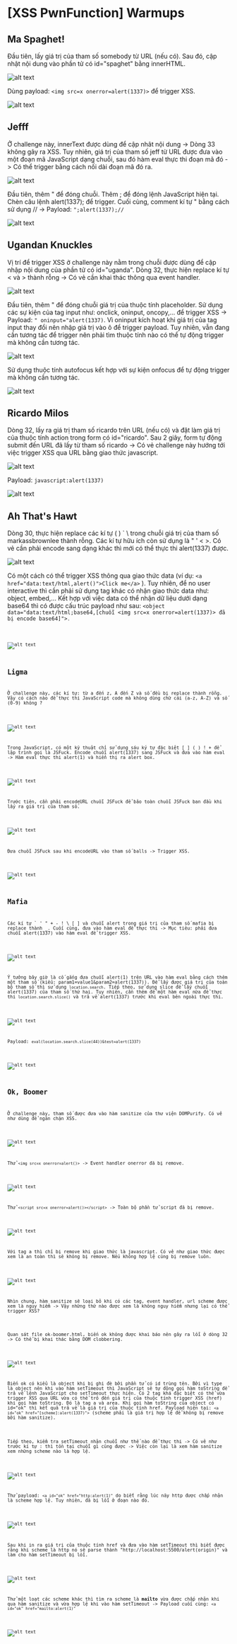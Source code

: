 # [XSS PwnFunction] Warmups
## Ma Spaghet!
<p>Đầu tiên, lấy giá trị của tham số somebody từ URL (nếu có). Sau đó, cập nhật nội dung vào phần tử có id="spaghet" bằng innerHTML.</p>

![alt text](/thanhlai/post/web_exploitation/image/post8/image.png)

<p>Dùng payload: <code>&lt;img src=x onerror=alert(1337)&gt;</code> để trigger XSS.</p>

![alt text](/thanhlai/post/web_exploitation/image/post8/image-1.png)

## Jefff
<p>Ở challenge này, innerText được dùng để cập nhât nội dung -> Dòng 33 không gây ra XSS. Tuy nhiên, giá trị của tham số jeff từ URL được đưa vào một đoạn mã JavaScript dạng chuỗi, sau đó hàm eval thực thi đoạn mã đó -> Có thể trigger bằng cách nối dài đoạn mã đó ra.</p>

![alt text](/thanhlai/post/web_exploitation/image/post8/image-2.png)

<p>Đầu tiên, thêm " để đóng chuỗi. Thêm ; để đóng lệnh JavaScript hiện tại. Chèn câu lệnh alert(1337); để trigger. Cuối cùng, comment kí tự " bằng cách sử dụng // -> Payload: <code>";alert(1337);//</code></p>

![alt text](/thanhlai/post/web_exploitation/image/post8/image-3.png)

## Ugandan Knuckles
<p>Vị trí để trigger XSS ở challenge này nằm trong chuỗi được dùng để cập nhập nội dung của phần tử có id="uganda". Dòng 32, thực hiện replace kí tự < và > thành rỗng -> Có vẻ cần khai thác thông qua event handler.</p>

![alt text](/thanhlai/post/web_exploitation/image/post8/image-4.png)

<p>Đầu tiên, thêm " để đóng chuỗi giá trị của thuộc tính placeholder. Sử dụng các sự kiện của tag input như: onclick, oninput, oncopy,... để trigger XSS -> Payload: <code>" oninput="alert(1337)</code>. Vì oninput kích hoạt khi giá trị của tag input thay đổi nên nhập giá trị vào ô để trigger payload. Tuy nhiên, vẫn đang cần tương tác để trigger nên phải tìm thuộc tính nào có thể tự động trigger mà không cần tương tác.</p>

![alt text](/thanhlai/post/web_exploitation/image/post8/image-5.png)

<p>Sử dụng thuộc tính autofocus kết hợp với sự kiện onfocus để tự động trigger mà không cần tương tác.</p>

![alt text](/thanhlai/post/web_exploitation/image/post8/image-23.png)

## Ricardo Milos
<p>Dòng 32, lấy ra giá trị tham số ricardo trên URL (nếu có) và đặt làm giá trị của thuộc tính action trong form có id="ricardo". Sau 2 giây, form tự động submit đến URL đã lấy từ tham số ricardo -> Có vẻ challenge này hướng tới việc trigger XSS qua URL bằng giao thức javascript.</p>

![alt text](/thanhlai/post/web_exploitation/image/post8/image-6.png)

<p>Payload: <code>javascript:alert(1337)</code></p>

![alt text](/thanhlai/post/web_exploitation/image/post8/image-7.png)

## Ah That's Hawt

<p>Dòng 30, thực hiện replace các kí tự ( ) ` \ trong chuỗi giá trị của tham số markassbrownlee thành rỗng. Các kí tự hữu ích còn sử dụng là " ' < >. Có vẻ cần phải encode sang dạng khác thì mới có thể thực thi alert(1337) được.</p>

![alt text](/thanhlai/post/web_exploitation/image/post8/image-8.png)

<p>Có một cách có thể trigger XSS thông qua giao thức data (ví dụ: <code>&lt;a href="data:text/html,alert()">Click me&lt;/a></code>
). Tuy nhiên, để no user interactive thì cần phải sử dụng tag khác có nhận giao thức data như: object, embed,... Kết hợp với việc data có thể nhận dữ liệu dưới dạng base64 thì có được cấu trúc payload như sau: <code>&lt;object data="data:text/html;base64,[chuỗi &lt;img src=x onerror=alert(1337)> đã bị encode base64]"><code>.</p>

![alt text](/thanhlai/post/web_exploitation/image/post8/image-9.png)

## Ligma
<p>Ở challenge này, các kí tự: từ a đến z, A đến Z và số đều bị replace thành rỗng. Vậy có cách nào để thực thi JavaScript code mà không dùng chữ cái (a-z, A-Z) và số (0-9) không ?</p>

![alt text](/thanhlai/post/web_exploitation/image/post8/image-11.png)

<p>Trong JavaScript, có một kỹ thuật chỉ sử dụng sáu ký tự đặc biệt [ ] ( ) ! + để lập trình gọi là JSFuck. Encode chuỗi alert(1337) sang JSFuck và đưa vào hàm eval -> Hàm eval thực thi alert(1) và hiển thị ra alert box.</p>

![alt text](/thanhlai/post/web_exploitation/image/post8/image-12.png)

<p>Trước tiên, cần phải encodeURL chuỗi JSFuck để bảo toàn chuỗi JSFuck ban đầu khi lấy ra giá trị của tham số.</p>

![alt text](/thanhlai/post/web_exploitation/image/post8/image-13.png)

<p>Đưa chuỗi JSFuck sau khi encodeURL vào tham số balls -> Trigger XSS.</p>

![alt text](/thanhlai/post/web_exploitation/image/post8/image-14.png)

## Mafia
<p>Các kí tự ` ' " + - ! \ [ ] và chuỗi alert trong giá trị của tham số mafia bị replace thành _. Cuối cùng, đưa vào hàm eval để thực thi -> Mục tiêu: phải đưa chuỗi alert(1337) vào hàm eval để trigger XSS.</p>

![alt text](/thanhlai/post/web_exploitation/image/post8/image-15.png)

<p>Ý tưởng bây giờ là cố gắng đưa chuỗi alert(1) trên URL vào hàm eval bằng cách thêm một tham số (kiểu: param1=value1&amp;param2=alert(1337)). Để lấy được giá trị của toàn bộ tham số thì sử dụng <code>location.search</code>. Tiếp theo, sử dụng slice để lấy chuỗi alert(1337) của tham số thứ hai. Tuy nhiên, cần thêm để một hàm eval nữa để thực thi <code>location.search.slice()</code> và trả về alert(1337) trước khi eval bên ngoài thực thi.</p>

![alt text](/thanhlai/post/web_exploitation/image/post8/image-16.png)

<p>Payload: <code>eval(location.search.slice(44))&test=alert(1337)</code></p>

![alt text](/thanhlai/post/web_exploitation/image/post8/image-17.png)

## Ok, Boomer
<p>Ở challenge này, tham số được đưa vào hàm sanitize của thư viện DOMPurify. Có vẻ như dùng để ngăn chặn XSS.</p>

![alt text](/thanhlai/post/web_exploitation/image/post8/image-18.png)

<p>Thử <code>&lt;img src=x onerror=alert()></code> -> Event handler onerror đã bị remove.</p>

![alt text](/thanhlai/post/web_exploitation/image/post8/image-19.png)

<p>Thử <code>&lt;script src=x onerror=alert()>&lt;/script></code> -> Toàn bộ phần tử script đã bị remove.</p>

![alt text](/thanhlai/post/web_exploitation/image/post8/image-20.png)

<p>Với tag a thì chỉ bị remove khi giao thức là javascript. Có vẻ như giao thức được xem là an toàn thì sẽ không bị remove. Nếu không hợp lệ cũng bị remove luôn.</p>

![alt text](/thanhlai/post/web_exploitation/image/post8/image-21.png)

<p>Nhìn chung, hàm sanitize sẽ loại bỏ khi có các tag, event handler, url scheme được xem là nguy hiểm -> Vậy những thứ nào được xem là không nguy hiểm nhưng lại có thể trigger XSS?</p>

<p>Quan sát file ok-boomer.html, biến ok không được khai báo nên gây ra lỗi ở dòng 32 -> Có thể bị khai thác bằng DOM clobbering.</p>

![alt text](/thanhlai/post/web_exploitation/image/post8/image-22.png)

<p>Biến ok có kiểu là object khi bị ghi đè bởi phần tử có id trùng tên. Bởi vì type là object nên khi vào hàm setTimeout thì JavaScript sẽ tự động gọi hàm toString để trả về lệnh JavaScript cho setTimeout thực hiện. Có 2 tag khá đặc biệt có thể vừa trigger XSS qua URL vừa có thể trỏ đến giá trị của thuộc tính trigger XSS (href) khi gọi hàm toString. Đó là tag a và area. Khi gọi hàm toString của object có id="ok" thì kết quả trả về là giá trị của thuộc tính href. Payload hiện tại: <code>&lt;a id="ok" href="[scheme]:alert(1337)"></code> (scheme phải là giá trị hợp lệ để không bị remove bởi hàm sanitize).</p>

<p>Tiếp theo, kiểm tra setTimeout nhận chuỗi như thế nào để thực thi -> Có vẻ như trước kí tự : thì tồn tại chuỗi gì cũng được -> Việc còn lại là xem hàm sanitize xem những scheme nào là hợp lệ.</p>

![alt text](/thanhlai/post/web_exploitation/image/post8/image-24.png)

<p>Thử payload: <code>&lt;a id="ok" href="http:alert(1)"</code> do biết rằng lúc nãy http được chấp nhận là scheme hợp lệ. Tuy nhiên, đã bị lỗi ở đoạn nào đó.</p>

![alt text](/thanhlai/post/web_exploitation/image/post8/image-25.png)

<p>Sau khi in ra giá trị của thuộc tính href và đưa vào hàm setTimeout thì biết được rằng khi scheme là http nó sẽ parse thành "http://localhost:5500/alert(origin)" và làm cho hàm setTimeout bị lỗi.</p>

![alt text](/thanhlai/post/web_exploitation/image/post8/image-26.png)

<p>Thử một loạt các scheme khác thì tìm ra scheme là <b>mailto</b> vừa được chấp nhận khi qua hàm sanitize và vừa hợp lệ khi vào hàm setTimeout -> Payload cuối cùng: <code>&lt;a id="ok" href="mailto:alert(1)"</code></p>

![alt text](/thanhlai/post/web_exploitation/image/post8/image-10.png)